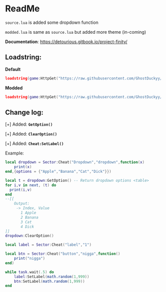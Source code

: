 # ReadMe
`source.lua` is added some dropdown function

`modded.lua` is same as `source.lua` but added more theme (in-coming)

**Documentation**: https://detourious.gitbook.io/project-finity/

## **Loadstring**:

**Default**
```lua
loadstring(game:HttpGet("https://raw.githubusercontent.com/GhostDuckyy/Ui-Librarys/main/Project%20%20Finity/source.lua", true))();
```
**Modded**
```lua
loadstring(game:HttpGet("https://raw.githubusercontent.com/GhostDuckyy/Ui-Librarys/main/Project%20%20Finity/modded.lua", true))();
```

## Change log:
[+] Added: **`GetOption()`**

[+] Added: **`ClearOption()`**

[+] Added: **`Cheat:SetLabel()`**

Example:
```lua
local dropdown = Sector:Cheat("Dropdown","dropdown",function(x)
    print(x)
end,{options = {"Apple","Banana","Cat","Dick"}})

local t = dropdown:GetOption() -- Return dropdown options <table>
for i,v in next, (t) do
  print(i,v)
end
--[[
    Output:
     -> Index, Value
       1 Apple
       2 Banana
       3 Cat
       4 Dick
]]
dropdown:ClearOption()

local label = Sector:Cheat("label","1")

local btn = Sector:Cheat("button","nigga",function()
    print("nigga")
end)

while task.wait(.5) do
    label:SetLabel(math.random(1,999))
    btn:SetLabel(math.random(1,999))
end

```
